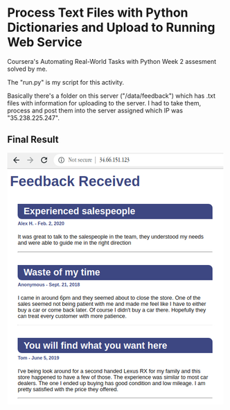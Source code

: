 # Process Text Files with Python Dictionaries and Upload to Running Web Service

Coursera's Automating Real-World Tasks with Python Week 2 assesment solved by me.

The "run.py" is my script for this activity.

Basically there's a folder on this server ("/data/feedback") which has .txt files with information for uploading to the server. I had to take them, process and post them into the server assigned which IP was "35.238.225.247".

## Final Result

![Final Result](final_result.png)
